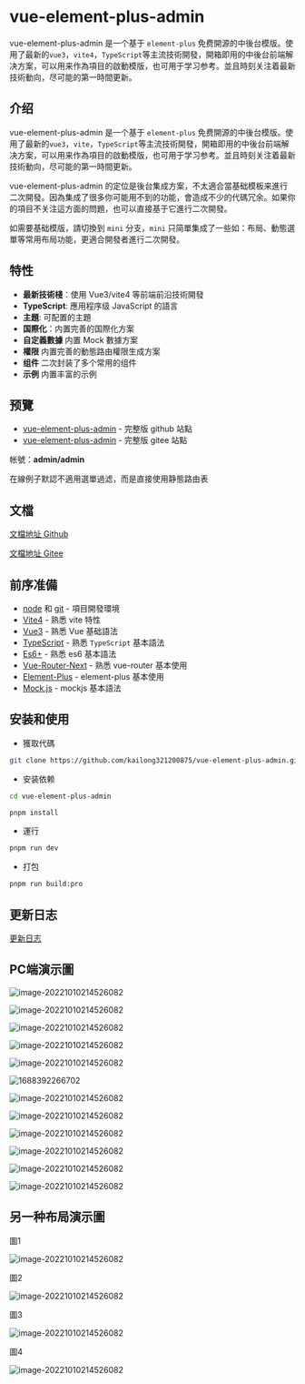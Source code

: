 # vue-element-plus-admin

vue-element-plus-admin 是一个基于 `element-plus` 免费開源的中後台模版。使用了最新的`vue3`，`vite4`，`TypeScript`等主流技術開發，開箱即用的中後台前端解决方案，可以用来作為項目的啟動模版，也可用于学习参考。並且時刻关注着最新技術動向，尽可能的第一時間更新。

## 介绍

vue-element-plus-admin 是一个基于 `element-plus` 免费開源的中後台模版。使用了最新的`vue3`，`vite`，`TypeScript`等主流技術開發，開箱即用的中後台前端解决方案，可以用来作為項目的啟動模版，也可用于学习参考。並且時刻关注着最新技術動向，尽可能的第一時間更新。

vue-element-plus-admin 的定位是後台集成方案，不太適合當基础模板来進行二次開發。因為集成了很多你可能用不到的功能，會造成不少的代碼冗余。如果你的項目不关注這方面的問題，也可以直接基于它進行二次開發。

如需要基础模版，請切換到 `mini` 分支，`mini` 只简單集成了一些如：布局、動態選單等常用布局功能，更適合開發者進行二次開發。

## 特性

- **最新技術棧**：使用 Vue3/vite4 等前端前沿技術開發
- **TypeScript**: 應用程序级 JavaScript 的語言
- **主題**: 可配置的主題
- **国際化**：内置完善的国際化方案
- **自定義數據** 内置 Mock 數據方案
- **權限** 内置完善的動態路由權限生成方案
- **组件** 二次封装了多个常用的组件
- **示例** 内置丰富的示例

## 预覽

- [vue-element-plus-admin](https://element-plus-admin.cn/) - 完整版 github 站點
- [vue-element-plus-admin](https://kailong110120130.gitee.io/vue-element-plus-admin) - 完整版 gitee 站點

帐號：**admin/admin**

在線例子默認不適用選單過滤，而是直接使用静態路由表

## 文檔

[文檔地址 Github](https://element-plus-admin-doc.cn/)

[文檔地址 Gitee](https://kailong110120130.gitee.io/vue-element-plus-admin-doc)

## 前序准備

- [node](http://nodejs.org/) 和 [git](https://git-scm.com/) - 項目開發環境
- [Vite4](https://vitejs.dev/) - 熟悉 vite 特性
- [Vue3](https://v3.vuejs.org/) - 熟悉 Vue 基础語法
- [TypeScript](https://www.typescriptlang.org/) - 熟悉 `TypeScript` 基本語法
- [Es6+](http://es6.ruanyifeng.com/) - 熟悉 es6 基本語法
- [Vue-Router-Next](https://next.router.vuejs.org/) - 熟悉 vue-router 基本使用
- [Element-Plus](https://element-plus.org/) - element-plus 基本使用
- [Mock.js](https://github.com/nuysoft/Mock) - mockjs 基本語法

## 安装和使用

- 獲取代碼

```bash
git clone https://github.com/kailong321200875/vue-element-plus-admin.git
```

- 安装依赖

```bash
cd vue-element-plus-admin

pnpm install
```

- 運行

```bash
pnpm run dev
```

- 打包

```bash
pnpm run build:pro
```

## 更新日志

[更新日志](./CHANGELOG.md)

## PC端演示圖

![image-20221010214526082](https://k-typora.oss-cn-beijing.aliyuncs.com/kinit/1687232679892.jpg)

![image-20221010214526082](https://ktianc.oss-cn-beijing.aliyuncs.com/resource/images/1695373476/1695373476b028a6f9.jpg)

![image-20221010214526082](https://ktianc.oss-cn-beijing.aliyuncs.com/resource/images/1695373476/16953734768af98563.jpg)

![image-20221010214526082](https://ktianc.oss-cn-beijing.aliyuncs.com/resource/images/1695373476/169537347630c0e225.jpg)

![image-20221010214526082](https://ktianc.oss-cn-beijing.aliyuncs.com/resource/images/1695373476/1695373476da1a414f.jpg)

![1688392266702](https://ktianc.oss-cn-beijing.aliyuncs.com/resource/images/1695373475/1695373475fca1d7b8.jpg)

![image-20221010214526082](https://ktianc.oss-cn-beijing.aliyuncs.com/resource/images/1695373475/16953734756617d25d.jpg)

![image-20221010214526082](https://ktianc.oss-cn-beijing.aliyuncs.com/resource/images/1695373477/169537347735257fe5.jpg)

![image-20221010214526082](https://ktianc.oss-cn-beijing.aliyuncs.com/resource/images/1695373478/1695373478511f21e3.jpg)

![image-20221010214526082](https://ktianc.oss-cn-beijing.aliyuncs.com/resource/images/1695373477/16953734770decc360.jpg)

![image-20221010214526082](https://ktianc.oss-cn-beijing.aliyuncs.com/resource/images/1695373477/169537347735257fe5.jpg)

![image-20221010214526082](https://k-typora.oss-cn-beijing.aliyuncs.com/kinit/1687233000595-10.jpg)

## 另一种布局演示圖

圖1

![image-20221010214526082](https://ktianc.oss-cn-beijing.aliyuncs.com/resource/images/1695375057/1695375057ebef7bd9.jpg)

圖2

![image-20221010214526082](https://ktianc.oss-cn-beijing.aliyuncs.com/resource/images/1695375057/1695375057abf3dcf6.jpg)

圖3

![image-20221010214526082](https://ktianc.oss-cn-beijing.aliyuncs.com/resource/images/1695375057/16953750571f2f9f7e.jpg)

圖4

![image-20221010214526082](https://ktianc.oss-cn-beijing.aliyuncs.com/resource/images/1695375058/1695375058542fcf76.jpg)
